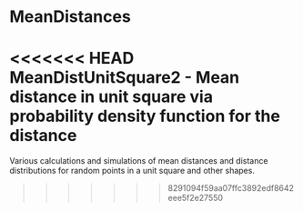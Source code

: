 # MeanDistances
<<<<<<< HEAD
MeanDistUnitSquare2 - Mean distance in unit square via probability density function for the distance
=======
Various calculations and simulations of mean distances and distance distributions for random points in a unit square and other shapes.
>>>>>>> 8291094f59aa07ffc3892edf8642eee5f2e27550
